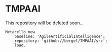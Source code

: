 # TMPAAI
This repository will be deleted soon...

```Smalltalk
Metacello new
    baseline: 'AgileArtificialIntelligence';
    repository: 'github://bergel/TMPAAI/src';
    load.
```
